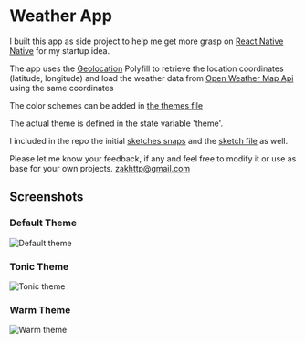 # Weather App

I built this app as side project to help me get more grasp on [React Native Native](https://facebook.github.io/react-native/docs/getting-started.html) for my startup idea.

The app uses the [Geolocation](https://facebook.github.io/react-native/docs/geolocation.html#content) Polyfill to retrieve the location coordinates (latitude, longitude) and load the weather data from [Open Weather Map Api](https://http://openweathermap.org/api) using the same coordinates

The color schemes can be added in [the themes file](https://github.com/zakhttp/weather-app/blob/master/src/components/colorThemes.js)

The actual theme is defined in the state variable 'theme'.

I included in the repo the initial [sketches snaps](https://github.com/zakhttp/weather-app/tree/master/resources/sketches) and the [sketch file](https://github.com/zakhttp/weather-app/blob/master/resources/sketches/weather.sketch) as well.

Please let me know your feedback, if any and feel free to modify it or use as base for your own projects.
[zakhttp@gmail.com](mailto:zakhttp@gmail.com)

## Screenshots

### Default Theme
![Default theme][default]

### Tonic Theme
![Tonic theme][tonic]

### Warm Theme
![Warm theme][warm]

[default]: https://github.com/zakhttp/weather-app/blob/master/resources/screenshots/default.jpg "Default theme"
[tonic]: https://github.com/zakhttp/weather-app/blob/master/resources/screenshots/tonic.jpg "Tonic theme"
[warm]: https://github.com/zakhttp/weather-app/blob/master/resources/screenshots/warm.jpg "Warm theme"
